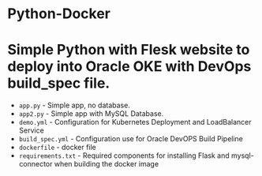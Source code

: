 # Python-Docker 
# Simple Python with Flesk website to deploy into Oracle OKE with DevOps build_spec file.

- `app.py` - Simple app, no database.
- `app2.py` - Simple app with MySQL Database.
- `demo.yml` - Configuration for Kubernetes Deployment and LoadBalancer Service
- `build_spec.yml` - Configuration use for Oracle DevOPS Build Pipeline
- `dockerfile` - docker file  
- `requirements.txt` - Required components for installing Flask and mysql-connector when building the docker image
